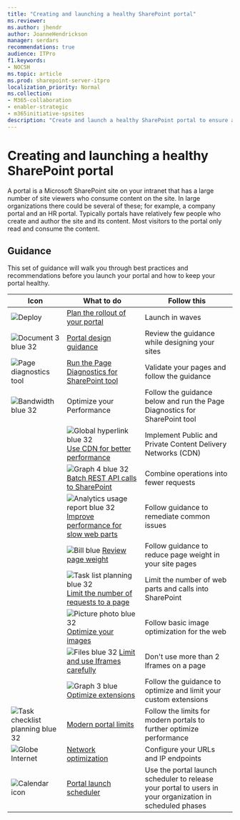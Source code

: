 ```yaml
---
title: "Creating and launching a healthy SharePoint portal"
ms.reviewer: 
ms.author: jhendr
author: JoanneHendrickson
manager: serdars
recommendations: true
audience: ITPro
f1.keywords:
- NOCSH
ms.topic: article
ms.prod: sharepoint-server-itpro
localization_priority: Normal
ms.collection: 
- M365-collaboration
- enabler-strategic
- m365initiative-spsites
description: "Create and launch a healthy SharePoint portal to ensure a performant viewing experience"
---
```


# Creating and launching a healthy SharePoint portal

A portal is a Microsoft SharePoint site on your intranet that has a large number of site viewers who consume content on the site. In large organizations there could be several of these; for example, a company portal and an HR portal. Typically portals have relatively few people who create and author the site and its content. Most visitors to the portal only read and consume the content.

## Guidance

This set of guidance will walk you through best practices and recommendations before you launch your portal and how to keep your portal healthy.
  
|**Icon**|**What to do**|**Follow this**|
|-----|-----|-----|
|![Deploy](/Office/media/icons/PNGs/deploy-blue-32.png "Staged rollout")|[Plan the rollout of your portal](/Office365/Enterprise/planportallaunchroll-out)|Launch in waves|
|![Document 3 blue 32](/office/media/icons/PNGs/document-3-blue-32.png "Look and feel")|[Portal design guidance](https://aka.ms/spdesignguidance)|Review the guidance while designing your sites|</br>
|![Page diagnostics tool](media/page-diag-tool.png "Modern diagnostics tool")|[Run the Page Diagnostics for SharePoint tool](/microsoft-365/enterprise/page-diagnostics-for-spo)|Validate your pages and follow the guidance|
|![Bandwidth blue 32](/Office/media/icons/PNGs/bandwidth-blue-32.png "Optimize your Performance")|Optimize your Performance|Follow the guidance below and run the Page Diagnostics for SharePoint tool|</br>
||![Global hyperlink blue 32](/Office/media/icons/PNGs/globe-hyperlink-blue-32.png "CDN") [Use CDN for better performance](/microsoft-365/Enterprise/office-365-cdn-quickstart)|Implement Public and Private Content Delivery Networks (CDN)|
||![Graph 4 blue 32](/Office/media/icons/PNGs/graph-4-blue-32.png "Batch REST calls") [Batch REST API calls to SharePoint](/sharepoint/dev/sp-add-ins/make-batch-requests-with-the-rest-apis)|Combine operations into fewer requests|
||![Analytics usage report blue 32](/Office/media/icons/PNGs/analytics-usage-report-blue-32.png "Slow web parts") [Improve performance for slow web parts](/microsoft-365/Enterprise/modern-web-part-optimization)|Follow guidance to remediate common issues|
||![Bill blue](/Office/media/icons/bill-blue.png "Page weight") [Review page weight](/microsoft-365/Enterprise/modern-page-weight-optimization)|Follow guidance to reduce page weight in your site pages|
||![Task list planning blue 32](/Office/media/icons/PNGs/task-list-planning-blue-32.png "Calls on a page") [Limit the number of requests to a page](/Office365/Enterprise/modern-page-call-optimization)|Limit the number of web parts and calls into SharePoint|
||![Picture photo blue 32](/Office/media/icons/PNGs/picture-photo-blue-32.png "Optimize images") [Optimize your images](/microsoft-365/Enterprise/modern-image-optimization)|Follow basic image optimization for the web|
||![Files blue 32](/Office/media/icons/PNGs/files-blue-32.png "iFrames") [Limit and use Iframes carefully](/microsoft-365/Enterprise/modern-iframe-optimization)|Don't use more than 2 Iframes on a page|
||![Graph 3 blue](/office/media/icons/graph-3-blue.png "Optimize extensions") [Optimize extensions](/microsoft-365/Enterprise/modern-custom-extensions)|Follow the guidance to optimize and limit your custom extensions|
|![Task checklist planning blue 32](/office/media/icons/PNGs/task-checklist-planning-blue-32.png "Modern portal limits")|[Modern portal limits](/Office365/Enterprise/modern-portal-limits)|Follow the limits for modern portals to further optimize performance|</br>
|![Globe Internet](/Office/media/icons/globe-internet.png "Network optimization")|[Network optimization](/microsoft-365/enterprise/urls-and-ip-address-ranges)|Configure your URLs and IP endpoints|</br>
|![Calendar icon](/Office/media/icons/icon-calendar.png "Portal launch scheduler")|[Portal launch scheduler](/microsoft-365/enterprise/portallaunchscheduler)|Use the portal launch scheduler to release your portal to users in your organization in scheduled phases|</br>